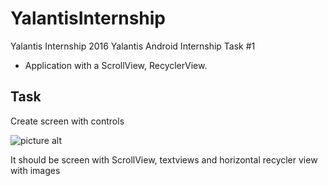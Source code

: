 # YalantisInternship
Yalantis Internship 2016
Yalantis Android Internship Task #1
* Application with a ScrollView, RecyclerView.
## Task ##
Create screen with controls

![picture alt](https://drive.google.com/open?id=0B3C58_Kw6kzmVVJ0ZVJtOHh2REE)

It should be screen with ScrollView, textviews and  horizontal recycler view with images



